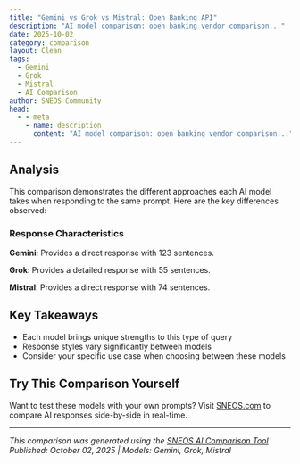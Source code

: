 ```yaml
---
title: "Gemini vs Grok vs Mistral: Open Banking API"
description: "AI model comparison: open banking vendor comparison..."
date: 2025-10-02
category: comparison
layout: Clean
tags:
  - Gemini
  - Grok
  - Mistral
  - AI Comparison
author: SNEOS Community
head:
  - - meta
    - name: description
      content: "AI model comparison: open banking vendor comparison..."
---
```


<ChatComparison
  title="Gemini vs Grok vs Mistral: Open Banking API"
  prompt="open banking vendor comparison"
  :responses='{
    "Gemini": "Okay, let\u0027s break down a comparison of Open Banking vendors.  There\u0027s no single \u0022best\u0022 vendor, as the ideal choice depends heavily on your specific needs, target market, budget, and technical capabilities.\n\nHere\u0027s a structured comparison framework, including key players, factors to consider, and example vendors for different use cases:\n\n**I.  Key Factors to Consider When Choosing an Open Banking Vendor:**\n\nBefore diving into specific vendors, evaluate these aspects:\n\n*   **Use Case \u0026 Functionality:**\n    *   **Account Aggregation:**  Retrieve customer account information from various banks.\n    *   **Payment Initiation:**  Initiate payments directly from a customer\u0027s bank account.\n    *   **Data Enrichment:**  Categorize, analyze, and provide insights from transaction data.\n    *   **Fraud Detection:**  Identify potentially fraudulent transactions using data insights.\n    *   **KYC/AML Compliance:**  Assist with identity verification and anti-money laundering processes.\n    *   **Credit Scoring:**  Improve credit risk assessment using transactional data.\n    *   **Personal Finance Management (PFM):** Power PFM apps with real-time data and insights.\n    *   **Lending:** Streamline loan applications and monitoring with direct access to financial data.\n\n*   **Regulatory Compliance:**\n    *   **PSD2 (Europe):**  Compliance with Payment Services Directive 2.\n    *   **Open Banking Implementation Entity (OBIE) (UK):**  Alignment with UK Open Banking standards.\n    *   **Other Local Regulations:**  Compliance with relevant data privacy and financial regulations in your target markets (e.g., GDPR, CCPA, etc.).\n    *   **Security Standards:**  SOC 2, ISO 27001, PCI DSS compliance.  Strong data encryption and security protocols.\n\n*   **Bank Connectivity:**\n    *   **Breadth of Coverage:**  Number of banks supported and geographic reach.  Consider coverage in your target markets.\n    *   **Connection Stability \u0026 Reliability:**  Uptime, connection success rates, and mechanisms for handling API outages or changes.\n    *   **API Quality \u0026 Standardization:**  How well the vendor handles inconsistencies and variations in bank APIs.  Do they provide a normalized and consistent data model?\n    *   **Support for Multiple Standards:**  Support for different Open Banking standards (e.g., UK Open Banking, Berlin Group, STET, etc.).\n\n*   **Data Quality \u0026 Accuracy:**\n    *   **Data Normalization:**  Cleaning, standardizing, and categorizing transaction data for consistent analysis.\n    *   **Data Enrichment Capabilities:**  Adding metadata and contextual information to transactions.\n    *   **Accuracy \u0026 Reliability of Data:**  Minimizing errors and ensuring data integrity.\n\n*   **API \u0026 Developer Experience:**\n    *   **Ease of Integration:**  Well-documented APIs, SDKs (Software Development Kits), and developer tools.\n    *   **Sandbox Environment:**  A test environment for development and experimentation.\n    *   **Support \u0026 Documentation:**  Responsive support team and comprehensive documentation.\n    *   **Scalability:**  Ability to handle increasing data volumes and API requests.\n    *   **API Rate Limits:** Understanding API request limits and costs associated with exceeding them.\n\n*   **Pricing Model:**\n    *   **Subscription-Based:**  Monthly or annual fees based on usage.\n    *   **Pay-Per-API Call:**  Charges based on the number of API requests.\n    *   **Transaction-Based:**  Fees charged per successful transaction.\n    *   **Tiered Pricing:**  Different pricing tiers based on features and usage.\n    *   **Setup Fees:**  One-time costs for implementation and integration.\n\n*   **Security:**\n    *   **Data Encryption:** Ensuring data is protected in transit and at rest.\n    *   **Authentication:** Strong authentication methods such as OAuth.\n    *   **Data Minimization:** Only requesting the data required for the use case.\n\n*   **Customization \u0026 Flexibility:**\n    *   **Adaptability to Specific Needs:**  Ability to customize the platform or API to meet unique business requirements.\n    *   **White Labeling:**  Option to brand the solution with your own logo and branding.\n\n*   **Customer Support \u0026 SLA:**\n    *   **Responsiveness:** How quickly support requests are handled.\n    *   **Availability:** Support hours and channels (e.g., email, phone, chat).\n    *   **Service Level Agreements (SLAs):** Guarantees for uptime, performance, and support response times.\n\n**II.  Open Banking Vendor Landscape (Examples):**\n\nThis is not exhaustive, and the landscape is constantly evolving.  Categorized loosely by focus, but many vendors offer a broad range of services.\n\n*   **Major Players (Broad Coverage):**\n\n    *   **Plaid:**  A very popular choice, especially in North America.  Strong focus on developer experience and ease of integration.  Wide bank coverage, but can be pricier.\n    *   **Finicity (now part of Mastercard):**  Robust data aggregation and insights.  Good coverage in the US and Canada.  Focus on enterprise solutions.\n    *   **Yodlee (now part of Envestnet):**  One of the oldest players in the space.  Extensive bank connectivity globally.  Strong data enrichment capabilities.\n    *   **Salt Edge:**  Global coverage, including emerging markets.  Offers account aggregation, payment initiation, and data enrichment.\n    *   **TrueLayer:**  European focused, strong API developer tools, account information and payment initiation services.\n\n*   **European Focus:**\n\n    *   **Yapily:**  Pan-European connectivity with a focus on payment initiation.  Competitive pricing.\n    *   **Tink (now part of Visa):**  Very strong coverage in Europe.  Offers a wide range of services, including account aggregation, payment initiation, and data enrichment.\n    *   **Nordigen (now part of GoCardless):** Free account information services. Simple, transparent pricing and good coverage of European banks.\n    *   **Token.io:**  Focus on payment initiation.  Strong security and compliance features.\n    *   **Aiia (now part of Mastercard):** European focus, with a range of services including account aggregation and payments.\n\n*   **Payment Initiation Specialists:**\n\n    *   **GoCardless:** Focus on direct debit and recurring payments\n    *   **Volt.io:**  Global open banking payments platform.\n\n*   **Data Enrichment \u0026 Insights Focused:**\n\n    *   **Personetics:**  Focus on AI-powered personalization and insights for financial institutions.\n    *   **Strands:** Provides white-label PFM and business finance management solutions.\n\n*   **Emerging Markets Focus:**\n\n    *   **Okra (Africa):** Focus on building the open finance infrastructure for Africa.\n\n**III.  Example Vendor Selection Scenarios:**\n\nHere are a few scenarios to illustrate how to choose a vendor:\n\n*   **Scenario 1:  Fintech Startup Building a PFM App in the US**\n\n    *   **Needs:** Account aggregation, data enrichment, user-friendly API, good documentation, competitive pricing.\n    *   **Potential Vendors:** Plaid, Finicity, Yodlee. Consider Plaid for ease of use and developer experience, but compare pricing.\n\n*   **Scenario 2:  European Bank Launching Open Banking-Enabled Payments**\n\n    *   **Needs:** PSD2 compliance, strong security, reliable payment initiation, broad European bank coverage.\n    *   **Potential Vendors:** TrueLayer, Yapily, Tink, Token.io.  Evaluate geographic coverage and pricing.\n\n*   **Scenario 3:  Lender Seeking to Improve Credit Scoring in the UK**\n\n    *   **Needs:** Account aggregation, transaction data analysis, data enrichment, compliance with UK Open Banking standards.\n    *   **Potential Vendors:** Plaid, TrueLayer, Experian (offers Open Banking solutions), TransUnion (also entering the space).\n\n**IV.  Steps for Vendor Selection:**\n\n1.  **Define Your Requirements:**  Clearly outline your use case, target market, regulatory requirements, and budget.\n2.  **Research Vendors:**  Use the above framework to identify potential vendors.  Read reviews, case studies, and compare features.\n3.  **Request Demos:**  Schedule demos with shortlisted vendors to see their platforms in action.\n4.  **Evaluate API Documentation:**  Review the API documentation to assess ease of integration.\n5.  **Test the API (if possible):**  Try out the API in a sandbox environment.\n6.  **Compare Pricing:**  Get detailed pricing proposals from each vendor.  Consider all costs, including setup fees, monthly fees, and transaction fees.\n7.  **Assess Security \u0026 Compliance:**  Verify security certifications and compliance with relevant regulations.\n8.  **Negotiate Terms:**  Negotiate the contract terms, including SLAs, data ownership, and termination clauses.\n9.  **Pilot Project:**  Consider running a pilot project with a smaller subset of users before a full-scale rollout.\n\n**V.  Important Considerations:**\n\n*   **Data Privacy:**  Ensure the vendor has robust data privacy policies and complies with relevant regulations (e.g., GDPR).\n*   **Vendor Lock-In:**  Understand the potential for vendor lock-in and choose a vendor that offers flexibility and interoperability.\n*   **Future-Proofing:**  Select a vendor that is actively developing its platform and adapting to the evolving Open Banking landscape.\n*   **References:**  Speak to existing customers of the vendor to get feedback on their experience.\n*   **Long-Term Vision:** Consider the vendor\u0027s long-term strategy and alignment with your own business goals.\n\n**Disclaimer:** This information is for general guidance only and should not be considered financial or legal advice.  Always conduct thorough research and seek professional advice before making any decisions.  The Open Banking vendor landscape is constantly changing, so it\u0027s important to stay up-to-date with the latest developments.\n",
    "Grok": "Open banking is a financial technology framework that allows third-party providers to access a customer\u0027s banking data (with consent) through Application Programming Interfaces (APIs) to offer innovative services such as payment initiation, account aggregation, and financial planning tools. When comparing open banking vendors, you\u2019ll want to evaluate their offerings based on key criteria like security, API functionality, scalability, geographic coverage, compliance, and cost. Below is a structured comparison of some prominent open banking vendors to help guide your decision-making process.\n\n### Key Criteria for Comparison\n1. **Security \u0026 Compliance**: Adherence to regulations like PSD2 (EU), GDPR, and local data protection laws; robust security protocols (e.g., OAuth 2.0, encryption).\n2. **API Functionality**: Breadth and depth of APIs for account information, payment initiation, and value-added services.\n3. **Geographic Coverage**: Availability of services in specific regions or countries and support for local banks.\n4. **Integration \u0026 Scalability**: Ease of integration with existing systems and ability to scale with business growth.\n5. **Developer Support**: Quality of documentation, developer portals, and technical support.\n6. **Pricing Model**: Cost structure, whether subscription-based, transaction-based, or freemium.\n7. **Use Cases \u0026 Features**: Support for specific use cases like personal finance management (PFM), lending, or payments.\n\n### Comparison of Popular Open Banking Vendors\n\n| Vendor             | Security \u0026 Compliance               | API Functionality                     | Geographic Coverage         | Integration \u0026 Scalability       | Developer Support         | Pricing Model               | Key Features \u0026 Use Cases                  |\n|--------------------|-------------------------------------|---------------------------------------|-----------------------------|---------------------------------|---------------------------|-----------------------------|-------------------------------------------|\n| **Plaid**          | Strong (SOC 2, ISO 27001, GDPR)    | Account data, payments, identity     | US, Canada, EU, UK          | Easy SDKs, scalable            | Excellent docs, sandbox   | Transaction-based \u002B subscription | Fintech apps, PFM, lending, verification |\n| **Tink**           | PSD2-compliant, ISO 27001           | Account aggregation, payments, PFM   | EU (strong presence), UK    | High scalability, API-first    | Good docs, developer hub  | Custom pricing            | PFM, payments, data enrichment           |\n| **TrueLayer**      | PSD2-compliant, FCA registered      | Payments, data access, verification  | UK, EU, Australia           | Seamless integration, scalable | Robust docs, sandbox      | Pay-per-use \u002B subscription | Real-time payments, account verification |\n| **Yodlee (Envestnet)** | SOC 1/2, GDPR, PCI DSS             | Account aggregation, financial data  | Global (US, EU, India)      | Strong integration tools       | Moderate support          | Subscription-based        | Wealth mgmt, budgeting, lending         |\n| **Nordigen** (now GoCardless) | PSD2-compliant, ISO 27001      | Free account data access             | EU, UK                      | Easy API integration           | Good docs, free tier      | Free for data, premium add-ons | Budgeting, credit scoring, fintech       |\n| **Finicity (Mastercard)** | SOC 2, GDPR, CCPA              | Account data, payments, verification | Primarily US, some EU       | Scalable, enterprise-focused   | Decent docs, support      | Custom enterprise pricing | Credit decisioning, payments, PFM        |\n\n### Detailed Insights on Select Vendors\n\n1. **Plaid**  \n   - **Strengths**: Widely used in fintech (powers apps like Venmo, Robinhood); extensive bank coverage in the US and growing in Europe; strong focus on user consent and security.\n   - **Weaknesses**: Pricing can be high for smaller businesses; slower expansion in some regions outside the US.\n   - **Best for**: Startups and fintechs targeting North America and Europe with diverse use cases.\n\n2. **Tink**  \n   - **Strengths**: Strong European presence (acquired by Visa in 2022); rich data enrichment features for creating tailored financial tools.\n   - **Weaknesses**: Limited presence outside Europe; pricing may not be transparent.\n   - **Best for**: European businesses focusing on PFM or payment solutions.\n\n3. **TrueLayer**  \n   - **Strengths**: Focus on real-time payments and Open Banking payments as an alternative to card payments; competitive in the UK/EU market.\n   - **Weaknesses**: Smaller geographic footprint compared to Plaid or Yodlee.\n   - **Best for**: Payment-focused businesses in the UK and EU.\n\n4. **Yodlee**  \n   - **Strengths**: One of the oldest players with global coverage and deep financial data aggregation; trusted by large enterprises.\n   - **Weaknesses**: Developer experience not as modern as newer vendors; higher costs.\n   - **Best for**: Large financial institutions or wealth management platforms.\n\n5. **Nordigen (GoCardless)**  \n   - **Strengths**: Unique free-tier offering for account data access; PSD2-compliant and easy to integrate.\n   - **Weaknesses**: Limited to data access (less focus on payments); smaller bank coverage.\n   - **Best for**: Bootstrapped startups or businesses needing cost-effective solutions in the EU.\n\n6. **Finicity**  \n   - **Strengths**: Backed by Mastercard, strong in credit decisioning and verification; enterprise-grade security.\n   - **Weaknesses**: Primarily US-focused; less competitive for smaller businesses due to pricing.\n   - **Best for**: US-based enterprises needing robust data for lending or credit tools.\n\n### Recommendations for Choosing a Vendor\n- **For Startups/Small Businesses**: Consider **Nordigen** (free tier) or **Plaid** (easy integration and sandbox for testing).\n- **For Payment-Focused Solutions**: **TrueLayer** excels with real-time payment initiation in the EU/UK.\n- **For Enterprise Needs**: **Yodlee** or **Finicity** offer robust, global solutions with enterprise-grade support.\n- **For European Focus**: **Tink** or **TrueLayer** due to strong PSD2 compliance and regional bank coverage.\n\n### Additional Considerations\n- **Regulatory Landscape**: Ensure the vendor complies with local regulations (e.g., PSD2 in Europe, CCPA in California).\n- **Bank Coverage**: Check the vendor\u0027s supported bank list for your target market, as coverage varies.\n- **Future-Proofing**: Look for vendors with active roadmaps for AI-driven insights or embedded finance features.\n\nIf you have a specific region, use case, or budget in mind, I can narrow down the comparison further. Let me know!",
    "Mistral": "Open banking has revolutionized the financial services industry by enabling third-party developers to build applications and services around financial institutions. When choosing an open banking vendor, it\u0027s important to consider several factors such as security, compliance, API capabilities, integration ease, and customer support. Here is a comparison of some leading open banking vendors:\n\n### 1. **Plaid**\n- **Overview**: Plaid is one of the most well-known open banking vendors, offering a wide range of financial data access and payment initiation services.\n- **Strengths**:\n  - Extensive API coverage.\n  - Strong security measures.\n  - Wide range of financial institutions supported.\n  - Robust developer tools and documentation.\n- **Weaknesses**:\n  - Can be more expensive compared to other vendors.\n  - Limited global reach compared to some competitors.\n\n### 2. **TrueLayer**\n- **Overview**: TrueLayer provides open banking APIs for account information, payment initiation, and data enrichment.\n- **Strengths**:\n  - Strong focus on European markets.\n  - Comprehensive API documentation.\n  - Good customer support.\n  - Competitive pricing.\n- **Weaknesses**:\n  - Limited presence outside Europe.\n  - Smaller ecosystem compared to Plaid.\n\n### 3. **Yodlee**\n- **Overview**: Yodlee, now part of Envestnet, offers financial data aggregation and analytics services.\n- **Strengths**:\n  - Long-standing reputation in the industry.\n  - Strong data analytics capabilities.\n  - Extensive financial institution coverage.\n  - Robust security features.\n- **Weaknesses**:\n  - Can be complex to integrate.\n  - Higher cost compared to some competitors.\n\n### 4. **Tink**\n- **Overview**: Tink provides open banking APIs for account aggregation, payment initiation, and data enrichment.\n- **Strengths**:\n  - Strong presence in Europe.\n  - User-friendly APIs.\n  - Good customer support.\n  - Competitive pricing.\n- **Weaknesses**:\n  - Limited global reach.\n  - Smaller ecosystem compared to Plaid and Yodlee.\n\n### 5. **Bud**\n- **Overview**: Bud offers open banking APIs for account aggregation, payment initiation, and data enrichment.\n- **Strengths**:\n  - Strong focus on the UK market.\n  - Good customer support.\n  - Competitive pricing.\n  - User-friendly APIs.\n- **Weaknesses**:\n  - Limited global reach.\n  - Smaller ecosystem compared to larger competitors.\n\n### 6. **Salt Edge**\n- **Overview**: Salt Edge provides open banking APIs for account aggregation, payment initiation, and data enrichment.\n- **Strengths**:\n  - Strong presence in Europe and Asia.\n  - Competitive pricing.\n  - Good customer support.\n  - User-friendly APIs.\n- **Weaknesses**:\n  - Limited presence in North America.\n  - Smaller ecosystem compared to larger competitors.\n\n### 7. **Token**\n- **Overview**: Token offers open banking APIs for account aggregation, payment initiation, and data enrichment.\n- **Strengths**:\n  - Strong focus on security and compliance.\n  - Good customer support.\n  - Competitive pricing.\n  - User-friendly APIs.\n- **Weaknesses**:\n  - Limited global reach.\n  - Smaller ecosystem compared to larger competitors.\n\n### Key Considerations:\n1. **Security and Compliance**: Ensure the vendor complies with relevant regulations (e.g., PSD2 in Europe, GDPR) and has robust security measures.\n2. **API Capabilities**: Evaluate the breadth and depth of the APIs offered, including account aggregation, payment initiation, and data enrichment.\n3. **Integration Ease**: Consider the ease of integration with your existing systems and the quality of developer tools and documentation.\n4. **Customer Support**: Assess the level of customer support provided, including response times and availability.\n5. **Pricing**: Compare pricing models to ensure they align with your budget and business needs.\n6. **Global Reach**: Determine if the vendor supports the regions where your business operates.\n\nChoosing the right open banking vendor depends on your specific needs, budget, and the regions where you operate. Conducting a thorough evaluation based on the above factors will help you make an informed decision."
  }'
  published-date="08:08"
/>

## Analysis

This comparison demonstrates the different approaches each AI model takes when responding to the same prompt. Here are the key differences observed:

### Response Characteristics

**Gemini**: Provides a direct response with 123 sentences. 

**Grok**: Provides a detailed response with 55 sentences. 

**Mistral**: Provides a direct response with 74 sentences. 

## Key Takeaways

- Each model brings unique strengths to this type of query
- Response styles vary significantly between models
- Consider your specific use case when choosing between these models

## Try This Comparison Yourself

Want to test these models with your own prompts? Visit [SNEOS.com](https://sneos.com) to compare AI responses side-by-side in real-time.

---

*This comparison was generated using the [SNEOS AI Comparison Tool](https://sneos.com)*
*Published: October 02, 2025 | Models: Gemini, Grok, Mistral*
